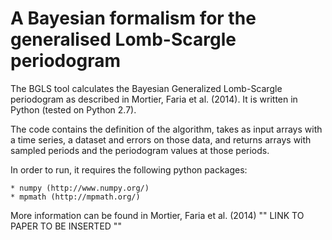 A Bayesian formalism for the generalised Lomb-Scargle periodogram
=================================================================

The BGLS tool calculates the Bayesian Generalized Lomb-Scargle periodogram as described in Mortier, Faria et al. (2014). It is written in Python (tested on Python 2.7).

The code contains the definition of the algorithm, takes as input arrays with a time series, a dataset and errors on those data, and returns arrays with sampled periods and the periodogram values at those periods.

In order to run, it requires the following python packages:

    * numpy (http://www.numpy.org/)
    * mpmath (http://mpmath.org/)

More information can be found in Mortier, Faria et al. (2014)
"" LINK TO PAPER TO BE INSERTED ""
